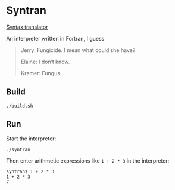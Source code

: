 
# Syntran

[Syntax translator](https://www.practo.com/medicine-info/syntran-100-mg-capsule-18930)

An interpreter written in Fortran, I guess

> Jerry: Fungicide. I mean what could she have?
>
> Elaine: I don’t know.
>
> Kramer: Fungus.

## Build

    ./build.sh

## Run

Start the interpreter:

    ./syntran

Then enter arithmetic expressions like `1 + 2 * 3` in the interpreter:

    syntran$ 1 + 2 * 3
    1 + 2 * 3
    7
